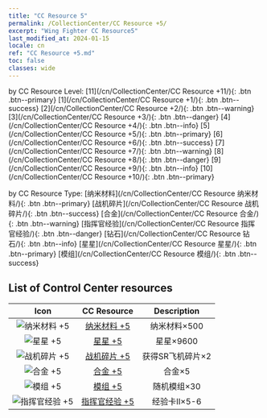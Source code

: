 ```yaml
---
title: "CC Resource 5"
permalink: /CollectionCenter/CC Resource +5/
excerpt: "Wing Fighter CC Resource5"
last_modified_at: 2024-01-15
locale: cn
ref: "CC Resource +5.md"
toc: false
classes: wide
---
```


  by CC Resource Level:  [11](/cn/CollectionCenter/CC Resource +11/){: .btn .btn--primary}   [1](/cn/CollectionCenter/CC Resource +1/){: .btn .btn--success}   [2](/cn/CollectionCenter/CC Resource +2/){: .btn .btn--warning}   [3](/cn/CollectionCenter/CC Resource +3/){: .btn .btn--danger}   [4](/cn/CollectionCenter/CC Resource +4/){: .btn .btn--info}   [5](/cn/CollectionCenter/CC Resource +5/){: .btn .btn--primary}   [6](/cn/CollectionCenter/CC Resource +6/){: .btn .btn--success}   [7](/cn/CollectionCenter/CC Resource +7/){: .btn .btn--warning}   [8](/cn/CollectionCenter/CC Resource +8/){: .btn .btn--danger}   [9](/cn/CollectionCenter/CC Resource +9/){: .btn .btn--info}   [10](/cn/CollectionCenter/CC Resource +10/){: .btn .btn--primary} 

  by CC Resource Type:  [纳米材料](/cn/CollectionCenter/CC Resource 纳米材料/){: .btn .btn--primary}   [战机碎片](/cn/CollectionCenter/CC Resource 战机碎片/){: .btn .btn--success}   [合金](/cn/CollectionCenter/CC Resource 合金/){: .btn .btn--warning}   [指挥官经验](/cn/CollectionCenter/CC Resource 指挥官经验/){: .btn .btn--danger}   [钻石](/cn/CollectionCenter/CC Resource 钻石/){: .btn .btn--info}   [星星](/cn/CollectionCenter/CC Resource 星星/){: .btn .btn--primary}   [模组](/cn/CollectionCenter/CC Resource 模组/){: .btn .btn--success} 

## List of Control Center resources

  |   Icon |      CC Resource        |   Description   |
  |:------:|:---------------:|:---------------:|
  | ![纳米材料 +5](/images/cc/CC_Nano_Material_5_p.png) | [纳米材料 +5](/cn/CollectionCenter/纳米材料_5/) | 纳米材料×500 |
  | ![星星 +5](/images/cc/CC_Star_5_p.png) | [星星 +5](/cn/CollectionCenter/星星_5/) | 星星×9600 |
  | ![战机碎片 +5](/images/cc/CC_Fighter_Shard_5_p.png) | [战机碎片 +5](/cn/CollectionCenter/战机碎片_5/) | 获得SR飞机碎片×2 |
  | ![合金 +5](/images/cc/CC_Alloy_Plate_5_p.png) | [合金 +5](/cn/CollectionCenter/合金_5/) | 合金×5 |
  | ![模组 +5](/images/cc/CC_Module_5_p.png) | [模组 +5](/cn/CollectionCenter/模组_5/) | 随机模组×30 |
  | ![指挥官经验 +5](/images/cc/CC_Commander_EXP_Card_5_p.png) | [指挥官经验 +5](/cn/CollectionCenter/指挥官经验_5/) | 经验卡II×5-6 |
